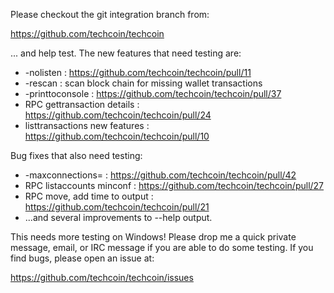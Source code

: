 Please checkout the git integration branch from:

https://github.com/techcoin/techcoin

... and help test.  The new features that need testing are:

* -nolisten : https://github.com/techcoin/techcoin/pull/11
* -rescan : scan block chain for missing wallet transactions
* -printtoconsole : https://github.com/techcoin/techcoin/pull/37
* RPC gettransaction details : https://github.com/techcoin/techcoin/pull/24
* listtransactions new features : https://github.com/techcoin/techcoin/pull/10

Bug fixes that also need testing:

* -maxconnections= : https://github.com/techcoin/techcoin/pull/42
* RPC listaccounts minconf : https://github.com/techcoin/techcoin/pull/27
* RPC move, add time to output : https://github.com/techcoin/techcoin/pull/21
* ...and several improvements to --help output.

This needs more testing on Windows!  Please drop me a quick private message, email, or IRC message if you are able to do some testing.  If you find bugs, please open an issue at:

https://github.com/techcoin/techcoin/issues
